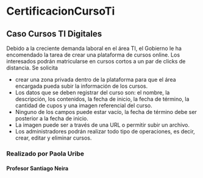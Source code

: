 # CertificacionCursoTi
## Caso Cursos TI Digitales
Debido a la creciente demanda laboral en el área TI, el Gobierno le ha encomendado la tarea de crear una plataforma de cursos online. Los interesados podrán matricularse en cursos cortos a un par de clicks de distancia.
Se solicita
- crear una zona privada dentro de la plataforma para que el área encargada pueda subir la información de los cursos. 
- Los datos que se deben registrar del curso son: el nombre, la descripción, los contenidos, la fecha de inicio, la fecha de término, la cantidad de cupos y una imagen referencial del curso. 
- Ninguno de los campos puede estar vacío, la fecha de término debe ser posterior a la fecha de inicio. 
- La imagen puede ser a través de una URL o permitir subir un archivo. 
- Los administradores podrán realizar todo tipo de operaciones, es decir, crear, editar y eliminar cursos.



### Realizado por Paola Uribe
#### Profesor Santiago Neira 
